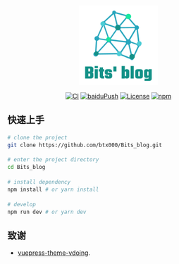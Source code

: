 <p align="center"><a href="https://hackx.cc/" target="_blank" rel="noopener noreferrer"><img width="180" src="./docs/.vuepress/public/img/logo_bits_blog.png" alt="logo"></a></p>

<p align="center">
  <a href="https://github.com/btx000/Bits_blog/actions?query=workflow%3ACI"><img src="https://github.com/btx000/Bits_blog/workflows/CI/badge.svg" alt="CI"></a>
  <a href="https://github.com/btx000/Bits_blog/actions?query=workflow%3AbaiduPush"><img src="https://github.com/btx000/Bits_blog/workflows/baiduPush/badge.svg" alt="baiduPush"></a>
  <a href="https://github.com/btx000/Bits_blog/blob/master/LICENSE"><img src="https://img.shields.io/badge/License-MIT-yellow.svg
" alt="License"></a>
  <a href="https://www.npmjs.com/package/vuepress-theme-vdoing"><img alt="npm" src="https://img.shields.io/npm/v/vuepress-theme-vdoing"></a>




</p>


## 快速上手

```bash
# clone the project
git clone https://github.com/btx000/Bits_blog.git

# enter the project directory
cd Bits_blog

# install dependency
npm install # or yarn install

# develop
npm run dev # or yarn dev
```

## 致谢
- [vuepress-theme-vdoing](https://github.com/xugaoyi/vuepress-theme-vdoing).
